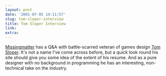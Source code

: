 ```yaml
---
layout: post
date: '2001-07-05 14:11:57'
slug: tom-sloper-interview
title: Tom Sloper Interview
link: 
extra: 
---
```


[Missingmatter](http://missingmatter.net/) has a Q&A with battle-scarred veteran of games design [Tom Sloper](http://www.sloperama.com/). It's not a name I've come across before, but a quick look round his site should give you some idea of the extent of his resume. And as a pure designer with no background in programming he has an interesting, non-technical take on the industry.